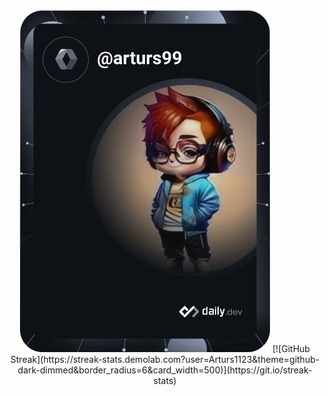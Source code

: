 <div align='center'>
  <a href="https://app.daily.dev/DailyDevTips"><img src="https://github.com/Arturs1123/Arturs1123/blob/master/devcard.svg" width="400" alt="Arturs's Dev Card"/></a>
  [![GitHub Streak](https://streak-stats.demolab.com?user=Arturs1123&theme=github-dark-dimmed&border_radius=6&card_width=500)](https://git.io/streak-stats)
</div>
